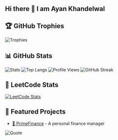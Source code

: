 ## Hi there 👋 I am Ayan Khandelwal
## 🏆 GitHub Trophies
![Trophies](https://github-profile-trophy.vercel.app/?username=yourusername&theme=algolia)
## 📊 GitHub Stats
![Stats](https://github-readme-stats.vercel.app/api?username=yourusername&show_icons=true&theme=algolia)
![Top Langs](https://github-readme-stats.vercel.app/api/top-langs/?username=yourusername&layout=compact&theme=algolia)
![Profile Views](https://komarev.com/ghpvc/?username=Akprogrammer-mnnit&color=blue)
![GitHub Streak](https://github-readme-streak-stats.herokuapp.com/?user=AkProgrammer-mnnit&theme=algolia)
## 🧠 LeetCode Stats
[![LeetCode Stats](https://leetcard.jacoblin.cool/AKProgrammer?theme=light&font=Source+Code+Pro)](https://leetcode.com/AKProgrammer)
## 🚀 Featured Projects

- [🔗 PrimeFinance](https://github.com/Akprogrammer-mnnit/PrimeFinance) - A personal finance manager

![Quote](https://quotes-github-readme.vercel.app/api?type=horizontal&theme=algolia)
 







<!--
**Akprogrammer-mnnit/Akprogrammer-mnnit** is a ✨ _special_ ✨ repository because its `README.md` (this file) appears on your GitHub profile.

Here are some ideas to get you started:

- 🔭 I’m currently working on ...
- 🌱 I’m currently learning ...
- 👯 I’m looking to collaborate on ...
- 🤔 I’m looking for help with ...
- 💬 Ask me about ...
- 📫 How to reach me: ...
- 😄 Pronouns: ...
- ⚡ Fun fact: ...
-->
